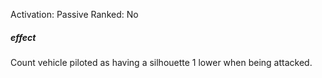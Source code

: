 Activation: Passive
Ranked: No
##### effect
Count vehicle piloted as having a
silhouette 1 lower when being attacked.